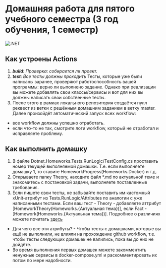 # Домашняя работа для пятого учебного семестра (3 год обучения, 1 семестр)

![.NET](https://github.com/backdorJ/HT.ITIS-3.1-student/actions/workflows/dotnet.yml/badge.svg)

## Как устроены Actions
1. ***build***: *Проверка: собирается ли проект.*
2. ***test***: *Все тесты должны проходить*
Тесты, которые уже были написаны заранее, проверяют работоспособность вашей программы:  верно ли выполнено задание.
Однако при реализации вы можете добавлять свои классы/сервисы и вот для них вы должны написать свои собственные тесты.
3. После этого в рамках локального репозитория создаётся пулл реквест из ветки с решённым домашним заданием в ветку master. Далее произойдёт автоматический запуск всех workflow:
- все workflow должны успешно отработать.
- если что-то не так, смотрите логи workflow, который не отработал и исправляете проблему.
## Как выполнить домашку
1. В файле Dotnet.Homeworks.Tests.RunLogic/TestConfig.cs проставить номер текущей выполняемой домашки. Т.е. если выполняете домашку 1, то ставите HomeworkProgress(Homeworks.Docker) и т.д.
2. Открываете папку Theory, находите файл *.md по актуальной теме и знакомитесь с постановкой задачи, выполняете поставленные требования.
3. Если пишете свои тесты, не забывайте поставить им кастомный xUnit-атрибут из Tests.RunLogic/Attributes по аналогии с уже написанными тестами. Если ваш тест - Theory - добавляете аттрибут [HomeworkTheory(Homeworks.{Актуальная тема})], если Fact - [Homework(Homeworks.{Актуальная тема})]. Подробнее о различиях можете почитать [здесь](https://codebots.com/docs/what-is-xunit)

- Для чего все эти атрибуты? - Чтобы тесты с домашками, которые вы ещё не выполнили, не влияли на прохождение github workflow, т.е. чтобы тесты следующих домашек не валились, пока вы до них не дойдёте.
- Во время выполнения первых домашек можете закомментить ненужные сервисы в docker-compose.yml и раскомментировать их потом по мере надобности.
